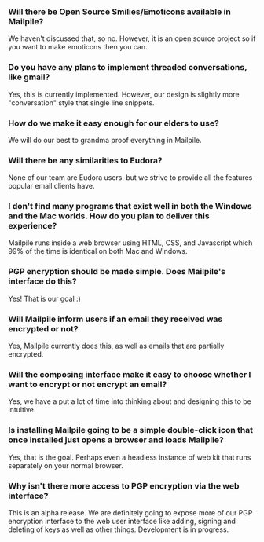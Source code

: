 ### Will there be Open Source Smilies/Emoticons available in Mailpile?

We haven't discussed that, so no. However, it is an open source project so if you want to make emoticons then you can.

### Do you have any plans to implement threaded conversations, like gmail? 

Yes, this is currently implemented. However, our design is slightly more "conversation" style that single line snippets.

### How do we make it easy enough for our elders to use?

We will do our best to grandma proof everything in Mailpile.

### Will there be any similarities to Eudora?

None of our team are Eudora users, but we strive to provide all the features popular email clients have.

### I don't find many programs that exist well in both the Windows and the Mac worlds. How do you plan to deliver this experience?

Mailpile runs inside a web browser using HTML, CSS, and Javascript which 99% of the time is identical on both Mac and Windows. 

### PGP encryption should be made simple. Does Mailpile's interface do this?

Yes! That is our goal :)

### Will Mailpile inform users if an email they received was encrypted or not?

Yes, Mailpile currently does this, as well as emails that are partially encrypted.

### Will the composing interface make it easy to choose whether I want to encrypt or not encrypt an email?

Yes, we have a put a lot of time into thinking about and designing this to be intuitive.

### Is installing Mailpile going to be a simple double-click icon that once installed just opens a browser and loads Mailpile?

Yes, that is the goal. Perhaps even a headless instance of web kit that runs separately on your normal browser.

### Why isn't there more access to PGP encryption via the web interface?

This is an alpha release. We are definitely going to expose more of our PGP encryption interface to the web user interface like adding, signing and deleting of keys as well as other things. Development is in progress.